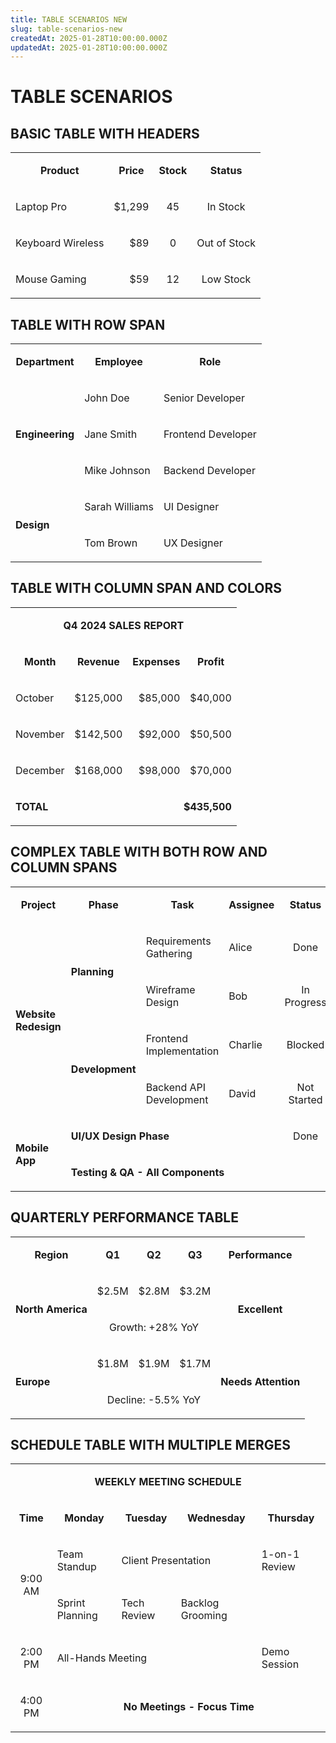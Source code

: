 ```yaml
---
title: TABLE SCENARIOS NEW
slug: table-scenarios-new
createdAt: 2025-01-28T10:00:00.000Z
updatedAt: 2025-01-28T10:00:00.000Z
---
```


# TABLE SCENARIOS

## BASIC TABLE WITH HEADERS

<table isTableHeaderOn="true" columnWidths="200,200,200,200">
  <tr>
    <td align="center" darkBackgroundColor="#1E40AF">
      <p><strong>Product</strong></p>
    </td>
    <td align="center" darkBackgroundColor="#1E40AF">
      <p><strong>Price</strong></p>
    </td>
    <td align="center" darkBackgroundColor="#1E40AF">
      <p><strong>Stock</strong></p>
    </td>
    <td align="center" darkBackgroundColor="#1E40AF">
      <p><strong>Status</strong></p>
    </td>
  </tr>
  <tr>
    <td align="left" darkBackgroundColor="#374151">
      <p>Laptop Pro</p>
    </td>
    <td align="right" darkBackgroundColor="#166534">
      <p>$1,299</p>
    </td>
    <td align="center">
      <p>45</p>
    </td>
    <td align="center" lightBackgroundColor="#22C55E" darkBackgroundColor="#14532D">
      <p>In Stock</p>
    </td>
  </tr>
  <tr>
    <td align="left" darkBackgroundColor="#374151">
      <p>Keyboard Wireless</p>
    </td>
    <td align="right" darkBackgroundColor="#991B1B">
      <p>$89</p>
    </td>
    <td align="center">
      <p>0</p>
    </td>
    <td align="center" lightBackgroundColor="#EF4444" darkBackgroundColor="#7F1D1D">
      <p>Out of Stock</p>
    </td>
  </tr>
  <tr>
    <td align="left" darkBackgroundColor="#374151">
      <p>Mouse Gaming</p>
    </td>
    <td align="right" darkBackgroundColor="#C2410C">
      <p>$59</p>
    </td>
    <td align="center">
      <p>12</p>
    </td>
    <td align="center" lightBackgroundColor="#F59E0B" darkBackgroundColor="#9A3412">
      <p>Low Stock</p>
    </td>
  </tr>
</table>

## TABLE WITH ROW SPAN

<table isTableHeaderOn="true" columnWidths="250,250,250">
  <tr>
    <td align="center" darkBackgroundColor="#1E3A8A">
      <p><strong>Department</strong></p>
    </td>
    <td align="center" darkBackgroundColor="#1E3A8A">
      <p><strong>Employee</strong></p>
    </td>
    <td align="center" darkBackgroundColor="#1E3A8A">
      <p><strong>Role</strong></p>
    </td>
  </tr>
  <tr>
    <td align="left" rowSpan="3" lightBackgroundColor="#3B82F6" darkBackgroundColor="#1E3A8A">
      <p><strong>Engineering</strong></p>
    </td>
    <td align="left" darkBackgroundColor="#1F2937">
      <p>John Doe</p>
    </td>
    <td align="left" darkBackgroundColor="#374151">
      <p>Senior Developer</p>
    </td>
  </tr>
  <tr>
    <td align="left" darkBackgroundColor="#1F2937">
      <p>Jane Smith</p>
    </td>
    <td align="left" darkBackgroundColor="#374151">
      <p>Frontend Developer</p>
    </td>
  </tr>
  <tr>
    <td align="left" darkBackgroundColor="#1F2937">
      <p>Mike Johnson</p>
    </td>
    <td align="left" darkBackgroundColor="#374151">
      <p>Backend Developer</p>
    </td>
  </tr>
  <tr>
    <td align="left" rowSpan="2" lightBackgroundColor="#8B5CF6" darkBackgroundColor="#6B21A8">
      <p><strong>Design</strong></p>
    </td>
    <td align="left" darkBackgroundColor="#581C87">
      <p>Sarah Williams</p>
    </td>
    <td align="left" darkBackgroundColor="#7C3AED">
      <p>UI Designer</p>
    </td>
  </tr>
  <tr>
    <td align="left" darkBackgroundColor="#581C87">
      <p>Tom Brown</p>
    </td>
    <td align="left" darkBackgroundColor="#7C3AED">
      <p>UX Designer</p>
    </td>
  </tr>
</table>

## TABLE WITH COLUMN SPAN AND COLORS

<table isTableHeaderOn="true" columnWidths="200,200,200,200">
  <tr>
    <td align="center" colSpan="4" lightBackgroundColor="#10B981" darkBackgroundColor="#14532D">
      <p><strong>Q4 2024 SALES REPORT</strong></p>
    </td>
  </tr>
  <tr>
    <td align="center" darkBackgroundColor="#1E40AF">
      <p><strong>Month</strong></p>
    </td>
    <td align="center" darkBackgroundColor="#1E40AF">
      <p><strong>Revenue</strong></p>
    </td>
    <td align="center" darkBackgroundColor="#1E40AF">
      <p><strong>Expenses</strong></p>
    </td>
    <td align="center" darkBackgroundColor="#1E40AF">
      <p><strong>Profit</strong></p>
    </td>
  </tr>
  <tr>
    <td align="left" darkBackgroundColor="#374151">
      <p>October</p>
    </td>
    <td align="right" lightBackgroundColor="#D1FAE5" darkBackgroundColor="#166534">
      <p>$125,000</p>
    </td>
    <td align="right" lightBackgroundColor="#FEE2E2" darkBackgroundColor="#991B1B">
      <p>$85,000</p>
    </td>
    <td align="right" lightBackgroundColor="#D1FAE5" darkBackgroundColor="#166534">
      <p>$40,000</p>
    </td>
  </tr>
  <tr>
    <td align="left" darkBackgroundColor="#374151">
      <p>November</p>
    </td>
    <td align="right" lightBackgroundColor="#D1FAE5" darkBackgroundColor="#166534">
      <p>$142,500</p>
    </td>
    <td align="right" lightBackgroundColor="#FEE2E2" darkBackgroundColor="#991B1B">
      <p>$92,000</p>
    </td>
    <td align="right" lightBackgroundColor="#D1FAE5" darkBackgroundColor="#166534">
      <p>$50,500</p>
    </td>
  </tr>
  <tr>
    <td align="left" darkBackgroundColor="#374151">
      <p>December</p>
    </td>
    <td align="right" lightBackgroundColor="#D1FAE5" darkBackgroundColor="#166534">
      <p>$168,000</p>
    </td>
    <td align="right" lightBackgroundColor="#FEE2E2" darkBackgroundColor="#991B1B">
      <p>$98,000</p>
    </td>
    <td align="right" lightBackgroundColor="#D1FAE5" darkBackgroundColor="#166534">
      <p>$70,000</p>
    </td>
  </tr>
  <tr>
    <td align="left" lightBackgroundColor="#FEF3C7" darkBackgroundColor="#C2410C">
      <p><strong>TOTAL</strong></p>
    </td>
    <td align="right" colSpan="3" lightBackgroundColor="#FEF3C7" darkBackgroundColor="#C2410C">
      <p><strong>$435,500</strong></p>
    </td>
  </tr>
</table>

## COMPLEX TABLE WITH BOTH ROW AND COLUMN SPANS

<table isTableHeaderOn="true" columnWidths="180,180,180,180,180">
  <tr>
    <td align="center" darkBackgroundColor="#1E3A8A">
      <p><strong>Project</strong></p>
    </td>
    <td align="center" darkBackgroundColor="#1E3A8A">
      <p><strong>Phase</strong></p>
    </td>
    <td align="center" darkBackgroundColor="#1E3A8A">
      <p><strong>Task</strong></p>
    </td>
    <td align="center" darkBackgroundColor="#1E3A8A">
      <p><strong>Assignee</strong></p>
    </td>
    <td align="center" darkBackgroundColor="#1E3A8A">
      <p><strong>Status</strong></p>
    </td>
  </tr>
  <tr>
    <td align="left" rowSpan="4" lightBackgroundColor="#60A5FA" darkBackgroundColor="#1E3A8A">
      <p><strong>Website Redesign</strong></p>
    </td>
    <td align="left" rowSpan="2" lightBackgroundColor="#A78BFA" darkBackgroundColor="#6B21A8">
      <p><strong>Planning</strong></p>
    </td>
    <td align="left" darkBackgroundColor="#374151">
      <p>Requirements Gathering</p>
    </td>
    <td align="left" darkBackgroundColor="#1F2937">
      <p>Alice</p>
    </td>
    <td align="center" lightBackgroundColor="#22C55E" darkBackgroundColor="#14532D">
      <p>Done</p>
    </td>
  </tr>
  <tr>
    <td align="left" darkBackgroundColor="#374151">
      <p>Wireframe Design</p>
    </td>
    <td align="left" darkBackgroundColor="#1F2937">
      <p>Bob</p>
    </td>
    <td align="center" lightBackgroundColor="#F59E0B" darkBackgroundColor="#9A3412">
      <p>In Progress</p>
    </td>
  </tr>
  <tr>
    <td align="left" rowSpan="2" lightBackgroundColor="#34D399" darkBackgroundColor="#14532D">
      <p><strong>Development</strong></p>
    </td>
    <td align="left" darkBackgroundColor="#374151">
      <p>Frontend Implementation</p>
    </td>
    <td align="left" darkBackgroundColor="#1F2937">
      <p>Charlie</p>
    </td>
    <td align="center" lightBackgroundColor="#EF4444" darkBackgroundColor="#7F1D1D">
      <p>Blocked</p>
    </td>
  </tr>
  <tr>
    <td align="left" darkBackgroundColor="#374151">
      <p>Backend API Development</p>
    </td>
    <td align="left" darkBackgroundColor="#1F2937">
      <p>David</p>
    </td>
    <td align="center" lightBackgroundColor="#3B82F6" darkBackgroundColor="#1E40AF">
      <p>Not Started</p>
    </td>
  </tr>
  <tr>
    <td align="left" rowSpan="2" lightBackgroundColor="#F472B6" darkBackgroundColor="#9F1239">
      <p><strong>Mobile App</strong></p>
    </td>
    <td align="left" colSpan="3" lightBackgroundColor="#FCD34D" darkBackgroundColor="#C2410C">
      <p><strong>UI/UX Design Phase</strong></p>
    </td>
    <td align="center" lightBackgroundColor="#22C55E" darkBackgroundColor="#14532D">
      <p>Done</p>
    </td>
  </tr>
  <tr>
    <td align="left" colSpan="4" lightBackgroundColor="#FB7185" darkBackgroundColor="#9F1239">
      <p><strong>Testing & QA - All Components</strong></p>
    </td>
  </tr>
</table>

## QUARTERLY PERFORMANCE TABLE

<table isTableHeaderOn="true" columnWidths="150,150,150,150,200">
  <tr>
    <td align="center" darkBackgroundColor="#1E40AF">
      <p><strong>Region</strong></p>
    </td>
    <td align="center" darkBackgroundColor="#1E40AF">
      <p><strong>Q1</strong></p>
    </td>
    <td align="center" darkBackgroundColor="#1E40AF">
      <p><strong>Q2</strong></p>
    </td>
    <td align="center" darkBackgroundColor="#1E40AF">
      <p><strong>Q3</strong></p>
    </td>
    <td align="center" darkBackgroundColor="#1E40AF">
      <p><strong>Performance</strong></p>
    </td>
  </tr>
  <tr>
    <td align="left" rowSpan="2" lightBackgroundColor="#6366F1" darkBackgroundColor="#1E3A8A">
      <p><strong>North America</strong></p>
    </td>
    <td align="right" lightBackgroundColor="#FEF3C7" darkBackgroundColor="#C2410C">
      <p>$2.5M</p>
    </td>
    <td align="right" lightBackgroundColor="#FEF3C7" darkBackgroundColor="#C2410C">
      <p>$2.8M</p>
    </td>
    <td align="right" lightBackgroundColor="#D1FAE5" darkBackgroundColor="#166534">
      <p>$3.2M</p>
    </td>
    <td align="center" rowSpan="2" lightBackgroundColor="#22C55E" darkBackgroundColor="#14532D">
      <p><strong>Excellent</strong></p>
    </td>
  </tr>
  <tr>
    <td align="center" colSpan="3" lightBackgroundColor="#E0E7FF" darkBackgroundColor="#3730A3">
      <p>Growth: +28% YoY</p>
    </td>
  </tr>
  <tr>
    <td align="left" rowSpan="2" lightBackgroundColor="#8B5CF6" darkBackgroundColor="#6B21A8">
      <p><strong>Europe</strong></p>
    </td>
    <td align="right" lightBackgroundColor="#FEF3C7" darkBackgroundColor="#C2410C">
      <p>$1.8M</p>
    </td>
    <td align="right" lightBackgroundColor="#FEF3C7" darkBackgroundColor="#C2410C">
      <p>$1.9M</p>
    </td>
    <td align="right" lightBackgroundColor="#FEE2E2" darkBackgroundColor="#991B1B">
      <p>$1.7M</p>
    </td>
    <td align="center" rowSpan="2" lightBackgroundColor="#F59E0B" darkBackgroundColor="#9A3412">
      <p><strong>Needs Attention</strong></p>
    </td>
  </tr>
  <tr>
    <td align="center" colSpan="3" lightBackgroundColor="#FEE2E2" darkBackgroundColor="#7F1D1D">
      <p>Decline: -5.5% YoY</p>
    </td>
  </tr>
</table>

## SCHEDULE TABLE WITH MULTIPLE MERGES

<table isTableHeaderOn="true" columnWidths="200,150,150,150,150">
  <tr>
    <td align="center" colSpan="5" lightBackgroundColor="#0EA5E9" darkBackgroundColor="#0C4A6E">
      <p><strong>WEEKLY MEETING SCHEDULE</strong></p>
    </td>
  </tr>
  <tr>
    <td align="center" darkBackgroundColor="#1E40AF">
      <p><strong>Time</strong></p>
    </td>
    <td align="center" darkBackgroundColor="#1E40AF">
      <p><strong>Monday</strong></p>
    </td>
    <td align="center" darkBackgroundColor="#1E40AF">
      <p><strong>Tuesday</strong></p>
    </td>
    <td align="center" darkBackgroundColor="#1E40AF">
      <p><strong>Wednesday</strong></p>
    </td>
    <td align="center" darkBackgroundColor="#1E40AF">
      <p><strong>Thursday</strong></p>
    </td>
  </tr>
  <tr>
    <td align="center" rowSpan="2" lightBackgroundColor="#F3F4F6" darkBackgroundColor="#374151">
      <p>9:00 AM</p>
    </td>
    <td align="left" lightBackgroundColor="#DBEAFE" darkBackgroundColor="#1E40AF">
      <p>Team Standup</p>
    </td>
    <td align="left" colSpan="2" lightBackgroundColor="#D1FAE5" darkBackgroundColor="#14532D">
      <p>Client Presentation</p>
    </td>
    <td align="left" lightBackgroundColor="#FCE7F3" darkBackgroundColor="#9F1239">
      <p>1-on-1 Review</p>
    </td>
  </tr>
  <tr>
    <td align="left" lightBackgroundColor="#FEF3C7" darkBackgroundColor="#C2410C">
      <p>Sprint Planning</p>
    </td>
    <td align="left" lightBackgroundColor="#E0E7FF" darkBackgroundColor="#3730A3">
      <p>Tech Review</p>
    </td>
    <td align="left" lightBackgroundColor="#FEF3C7" darkBackgroundColor="#C2410C">
      <p>Backlog Grooming</p>
    </td>
    <td align="left" lightBackgroundColor="#F9FAFB" darkBackgroundColor="#1F2937">
      <p>&nbsp;</p>
    </td>
  </tr>
  <tr>
    <td align="center" lightBackgroundColor="#F3F4F6" darkBackgroundColor="#374151">
      <p>2:00 PM</p>
    </td>
    <td align="left" colSpan="3" lightBackgroundColor="#FEE2E2" darkBackgroundColor="#991B1B">
      <p>All-Hands Meeting</p>
    </td>
    <td align="left" lightBackgroundColor="#FCD34D" darkBackgroundColor="#9A3412">
      <p>Demo Session</p>
    </td>
  </tr>
  <tr>
    <td align="center" lightBackgroundColor="#F3F4F6" darkBackgroundColor="#374151">
      <p>4:00 PM</p>
    </td>
    <td align="center" colSpan="4" lightBackgroundColor="#ECFDF5" darkBackgroundColor="#14532D">
      <p><strong>No Meetings - Focus Time</strong></p>
    </td>
  </tr>
</table>
